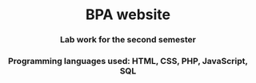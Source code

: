 <h1 align="center">BPA website</h1>
<h3 align="center">Lab work for the second semester</h3>
<h3 align="center">Programming languages used: HTML, CSS, PHP, JavaScript, SQL</h3>

